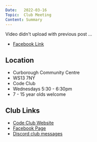 ```yaml
---
Date:   2022-03-16
Topic:  Club Meeting
Content: Summary
---
```

Video didn't upload with previous post ...

* [Facebook Link](https://www.facebook.com/1481985248595237/posts/4696452550481808/)

## Location

* Curborough Community Centre
* WS13 7NY
* Code Club
* Wednesdays 5:30 - 6:30pm
* 7 - 15 year olds welcome

## Club Links

* [Code Club Website](https://lichfield-code-club.github.io/)
* [Facebook Page](https://www.facebook.com/LichfieldCoders)
* [Discord club messages](https://discord.gg/szz6xGK)
